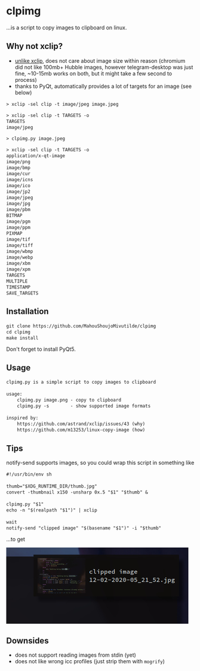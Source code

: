# clpimg

...is a script to copy images to clipboard on linux.

## Why not xclip?

* [unlike xclip](https://github.com/astrand/xclip/issues/43), does not care about
image size within reason (chromium did not like 100mb+ Hubble images, however telegram-desktop was just fine, ~10-15mb works on both, but it might take a few second to process)
* thanks to PyQt, automatically provides a lot of targets for an image (see below)

```
> xclip -sel clip -t image/jpeg image.jpeg
```

```
> xclip -sel clip -t TARGETS -o
TARGETS
image/jpeg
```

```
> clpimg.py image.jpeg
```

```
> xclip -sel clip -t TARGETS -o
application/x-qt-image
image/png
image/bmp
image/cur
image/icns
image/ico
image/jp2
image/jpeg
image/jpg
image/pbm
BITMAP
image/pgm
image/ppm
PIXMAP
image/tif
image/tiff
image/wbmp
image/webp
image/xbm
image/xpm
TARGETS
MULTIPLE
TIMESTAMP
SAVE_TARGETS
```

## Installation

```
git clone https://github.com/MahouShoujoMivutilde/clpimg
cd clpimg
make install
```

Don't forget to install PyQt5.

## Usage

```
clpimg.py is a simple script to copy images to clipboard

usage:
    clpimg.py image.png - copy to clipboard
    clpimg.py -s        - show supported image formats

inspired by:
    https://github.com/astrand/xclip/issues/43 (why)
    https://github.com/m13253/linux-copy-image (how)
```


## Tips

notify-send supports images, so you could wrap this script in something like

```
#!/usr/bin/env sh

thumb="$XDG_RUNTIME_DIR/thumb.jpg"
convert -thumbnail x150 -unsharp 0x.5 "$1" "$thumb" &

clpimg.py "$1"
echo -n "$(realpath "$1")" | xclip

wait
notify-send "clipped image" "$(basename "$1")" -i "$thumb"
```
...to get

![](docs/clp.png)

## Downsides

* does not support reading images from stdin (yet)
* does not like wrong icc profiles (just strip them with `mogrify`)
